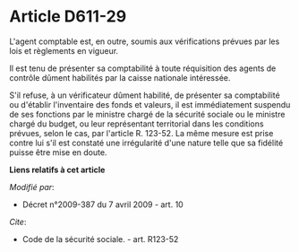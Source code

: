 # Article D611-29

L'agent comptable est, en outre, soumis aux vérifications prévues par les lois et règlements en vigueur. 

Il est tenu de présenter sa comptabilité à toute réquisition des agents de contrôle dûment habilités par la caisse nationale
intéressée.

S'il refuse, à un vérificateur dûment habilité, de présenter sa comptabilité ou d'établir l'inventaire des fonds et valeurs,
il est immédiatement suspendu de ses fonctions par le ministre chargé de la sécurité sociale ou le ministre chargé du budget,
ou leur représentant territorial dans les conditions prévues, selon le cas, par l'article R. 123-52. La même mesure est prise
contre lui s'il est constaté une irrégularité d'une nature telle que sa fidélité puisse être mise en doute.

**Liens relatifs à cet article**

_Modifié par_:

  - Décret n°2009-387 du 7 avril 2009 - art. 10

_Cite_:

  - Code de la sécurité sociale. - art. R123-52
